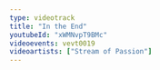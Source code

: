 ```yaml
---
type: videotrack
title: "In the End"
youtubeId: "xWMNvpT9BMc"
videoevents: vevt0019
videoartists: ["Stream of Passion"]
---
```

